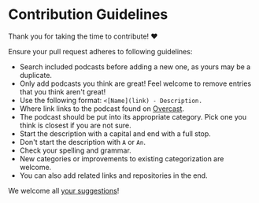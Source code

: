 # Contribution Guidelines

Thank you for taking the time to contribute! ♥️

Ensure your pull request adheres to following guidelines:

- Search included podcasts before adding a new one, as yours may be a duplicate.
- Only add podcasts you think are great! Feel welcome to remove entries that you think aren't great!
- Use the following format: `<[Name](link) - Description.`
- Where link links to the podcast found on [Overcast](https://overcast.fm).
- The podcast should be put into its appropriate category. Pick one you think is closest if you are not sure.
- Start the description with a capital and end with a full stop.
- Don't start the description with `A` or `An`.
- Check your spelling and grammar.
- New categories or improvements to existing categorization are welcome.
- You can also add related links and repositories in the end.

We welcome all [your suggestions](../../edit/master/README.md)!
